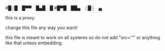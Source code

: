 #█░█ █▀▀ █▄█ █
#█▀█ ██▄ ░█░ ▄

this is a proxy.

change this file any way you want!

this file is meant to work on all systems so do not add "src=''" or anything like that unless embedding.

